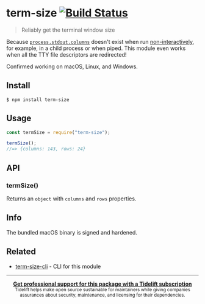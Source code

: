 # term-size [![Build Status](https://travis-ci.org/sindresorhus/term-size.svg?branch=master)](https://travis-ci.org/sindresorhus/term-size)

> Reliably get the terminal window size

Because [`process.stdout.columns`](https://nodejs.org/api/tty.html#tty_writestream_columns) doesn't exist when run [non-interactively](http://www.tldp.org/LDP/abs/html/intandnonint.html), for example, in a child process or when piped. This module even works when all the TTY file descriptors are redirected!

Confirmed working on macOS, Linux, and Windows.

## Install

```
$ npm install term-size
```

## Usage

```js
const termSize = require("term-size");

termSize();
//=> {columns: 143, rows: 24}
```

## API

### termSize()

Returns an `object` with `columns` and `rows` properties.

## Info

The bundled macOS binary is signed and hardened.

## Related

- [term-size-cli](https://github.com/sindresorhus/term-size-cli) - CLI for this module

---

<div align="center">
	<b>
		<a href="https://tidelift.com/subscription/pkg/npm-term-size?utm_source=npm-term-size&utm_medium=referral&utm_campaign=readme">Get professional support for this package with a Tidelift subscription</a>
	</b>
	<br>
	<sub>
		Tidelift helps make open source sustainable for maintainers while giving companies<br>assurances about security, maintenance, and licensing for their dependencies.
	</sub>
</div>

